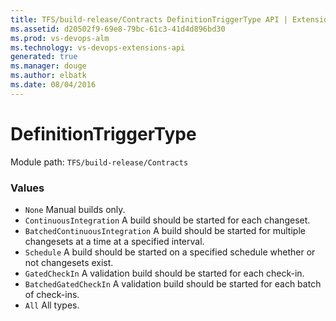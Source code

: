 ```yaml
---
title: TFS/build-release/Contracts DefinitionTriggerType API | Extensions for Visual Studio Team Services
ms.assetid: d20502f9-69e8-79bc-61c3-41d4d896bd30
ms.prod: vs-devops-alm
ms.technology: vs-devops-extensions-api
generated: true
ms.manager: douge
ms.author: elbatk
ms.date: 08/04/2016
---
```


# DefinitionTriggerType

Module path: `TFS/build-release/Contracts`

### Values

* `None` Manual builds only.
* `ContinuousIntegration` A build should be started for each changeset.
* `BatchedContinuousIntegration` A build should be started for multiple changesets at a time at a specified interval.
* `Schedule` A build should be started on a specified schedule whether or not changesets exist.
* `GatedCheckIn` A validation build should be started for each check-in.
* `BatchedGatedCheckIn` A validation build should be started for each batch of check-ins.
* `All` All types.
